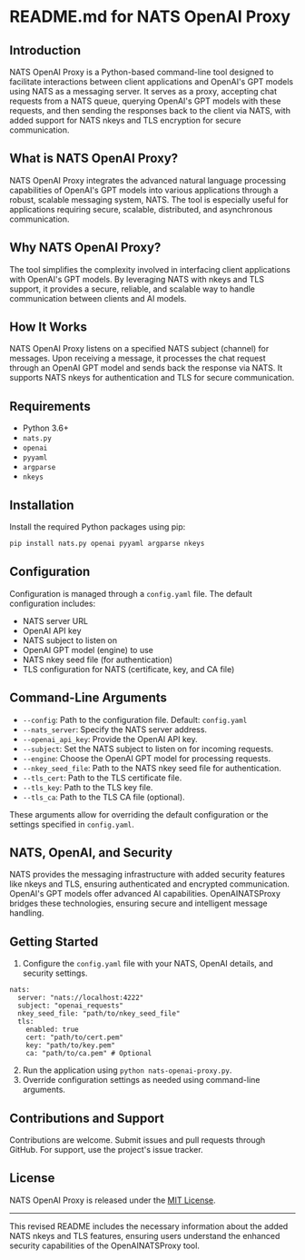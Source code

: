 # README.md for NATS OpenAI Proxy

## Introduction

NATS OpenAI Proxy is a Python-based command-line tool designed to facilitate interactions between client applications and OpenAI's GPT models using NATS as a messaging server. It serves as a proxy, accepting chat requests from a NATS queue, querying OpenAI's GPT models with these requests, and then sending the responses back to the client via NATS, with added support for NATS nkeys and TLS encryption for secure communication.

## What is NATS OpenAI Proxy?

NATS OpenAI Proxy integrates the advanced natural language processing capabilities of OpenAI's GPT models into various applications through a robust, scalable messaging system, NATS. The tool is especially useful for applications requiring secure, scalable, distributed, and asynchronous communication.

## Why NATS OpenAI Proxy?

The tool simplifies the complexity involved in interfacing client applications with OpenAI's GPT models. By leveraging NATS with nkeys and TLS support, it provides a secure, reliable, and scalable way to handle communication between clients and AI models.

## How It Works

NATS OpenAI Proxy listens on a specified NATS subject (channel) for messages. Upon receiving a message, it processes the chat request through an OpenAI GPT model and sends back the response via NATS. It supports NATS nkeys for authentication and TLS for secure communication.

## Requirements

- Python 3.6+
- `nats.py`
- `openai`
- `pyyaml`
- `argparse`
- `nkeys`

## Installation

Install the required Python packages using pip:

```bash
pip install nats.py openai pyyaml argparse nkeys
```

## Configuration

Configuration is managed through a `config.yaml` file. The default configuration includes:

- NATS server URL
- OpenAI API key
- NATS subject to listen on
- OpenAI GPT model (engine) to use
- NATS nkey seed file (for authentication)
- TLS configuration for NATS (certificate, key, and CA file)

## Command-Line Arguments

- `--config`: Path to the configuration file. Default: `config.yaml`
- `--nats_server`: Specify the NATS server address.
- `--openai_api_key`: Provide the OpenAI API key.
- `--subject`: Set the NATS subject to listen on for incoming requests.
- `--engine`: Choose the OpenAI GPT model for processing requests.
- `--nkey_seed_file`: Path to the NATS nkey seed file for authentication.
- `--tls_cert`: Path to the TLS certificate file.
- `--tls_key`: Path to the TLS key file.
- `--tls_ca`: Path to the TLS CA file (optional).

These arguments allow for overriding the default configuration or the settings specified in `config.yaml`.

## NATS, OpenAI, and Security

NATS provides the messaging infrastructure with added security features like nkeys and TLS, ensuring authenticated and encrypted communication. OpenAI's GPT models offer advanced AI capabilities. OpenAINATSProxy bridges these technologies, ensuring secure and intelligent message handling.

## Getting Started

1. Configure the `config.yaml` file with your NATS, OpenAI details, and security settings.

```
nats:
  server: "nats://localhost:4222"
  subject: "openai_requests"
  nkey_seed_file: "path/to/nkey_seed_file"
  tls:
    enabled: true
    cert: "path/to/cert.pem"
    key: "path/to/key.pem"
    ca: "path/to/ca.pem" # Optional
```
2. Run the application using `python nats-openai-proxy.py`.
3. Override configuration settings as needed using command-line arguments.

## Contributions and Support

Contributions are welcome. Submit issues and pull requests through GitHub. For support, use the project's issue tracker.

## License

NATS OpenAI Proxy is released under the [MIT License](LICENSE).

---

This revised README includes the necessary information about the added NATS nkeys and TLS features, ensuring users understand the enhanced security capabilities of the OpenAINATSProxy tool.